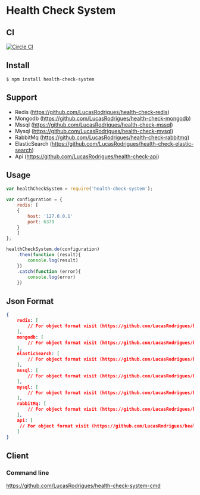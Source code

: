 # Health Check System

## CI

[![Circle CI](https://circleci.com/gh/LucasRodrigues/health-check-system.svg?style=svg)](https://circleci.com/gh/LucasRodrigues/health-check-system)

## Install

```
$ npm install health-check-system
```

## Support

- Redis (https://github.com/LucasRodrigues/health-check-redis)
- Mongodb (https://github.com/LucasRodrigues/health-check-mongodb)
- Mssql (https://github.com/LucasRodrigues/health-check-mssql)
- Mysql (https://github.com/LucasRodrigues/health-check-mysql)
- RabbitMq (https://github.com/LucasRodrigues/health-check-rabbitmq)
- ElasticSearch (https://github.com/LucasRodrigues/health-check-elastic-search)
- Api (https://github.com/LucasRodrigues/health-check-api)

## Usage

```js
var healthCheckSystem = require('health-check-system');

var configuration = {
    redis: [
    {
        host: '127.0.0.1'
        port: 6379
    }
    ]
};

healthCheckSystem.do(configuration)
    .then(function (result){
        console.log(result)
    })
    .catch(function (error){
        console.log(error)
    })
```

## Json Format

```json
{
    redis: [
        // For object format visit (https://github.com/LucasRodrigues/health-check-redis)
    ],
    mongodb: [
        // For object format visit (https://github.com/LucasRodrigues/health-check-mongodb)
    ],
    elasticSearch: [
        // For object format visit (https://github.com/LucasRodrigues/health-check-elastic-search)
    ],
    mssql: [
        // For object format visit (https://github.com/LucasRodrigues/health-check-mssql)
    ],
    mysql: [
        // For object format visit (https://github.com/LucasRodrigues/health-check-mysql)
    ],
    rabbitMq: [
        // For object format visit (https://github.com/LucasRodrigues/health-check-rabbitmq)
    ],
    api: [
     // For object format visit (https://github.com/LucasRodrigues/health-check-api)
    ]
}
```


## Client

### Command line
https://github.com/LucasRodrigues/health-check-system-cmd